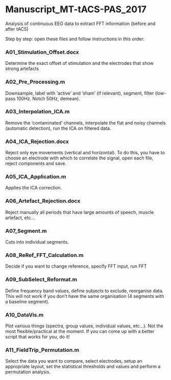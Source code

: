 # Manuscript_MT-tACS-PAS_2017
Analysis of continuous EEG data to extract FFT information (before and after tACS)

Step by step: open these files and follow instructions in this order:

### A01_Stimulation_Offset.docx
Determine the exact offset of stimulation and the electrodes that show strong artefacts

### A02_Pre_Processing.m
Downsample, label with ‘active’ and ‘sham’ (if relevant), segment, filter (low-pass 100Hz. Notch 50Hz, demean).

### A03_Interpolation_ICA.m
Remove the ‘contaminated’ channels, interpolate the flat and noisy channels (automatic detection), run the ICA on filtered data.

### A04_ICA_Rejection.docx
Reject only eye movements (vertical and horizontal). To do this, you have to choose an electrode with which to correlate the signal, open each file, reject components and save.

### A05_ICA_Application.m
Applies the ICA correction.

### A06_Artefact_Rejection.docx
Reject manually all periods that have large amounts of speech, muscle artefact, etc...

### A07_Segment.m
Cuts into individual segments.

### A08_ReRef_FFT_Calculation.m
Decide if you want to change reference, specify FFT input, run FFT

### A09_SubSelect_Reformat.m
Define frequency band values, define subjects to exclude, reorganise data. This will not work if you don’t have the same organisation (4 segments with a baseline segment).

### A10_DataVis.m
Plot various things (spectra, group values, individual values, etc…). Not the most flexible/practical at the moment. If you can come up with a better script that works for you, do it!

### A11_FieldTrip_Permutation.m
Select the data you want to compare, select electrodes, setup an appropriate layout, set the statistical thresholds and values and perform a permutation analysis.

